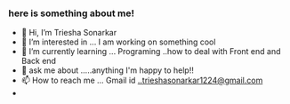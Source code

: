 ### here is something about me!

- 👋 Hi, I’m Triesha Sonarkar
- 👀 I’m interested in ... I am working on something cool
- 🌱 I’m currently learning ... Programing  ..how to deal with Front end and Back end 
- 💞️ ask me about .....anything I'm happy to help!!
- 📫 How to reach me ... Gmail id ..trieshasonarkar1224@gmail.com
-

